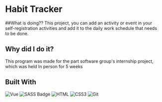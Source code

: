 # Habit Tracker

##What is doing??
This project, you can add an activity or event in your self-registration activities and add it to the daily work schedule that needs to be done.


## Why did I do it?
This program was made for the part software group's internship project, which was held In person for 5 weeks


## Built With

![Vue](https://img.shields.io/badge/Vue.js-35495E?style=for-the-badge&logo=vuedotjs&logoColor=4FC08D)
![SASS Badge](https://img.shields.io/badge/Sass-CC6699?style=for-the-badge&logo=sass&logoColor=white)
![HTML](https://img.shields.io/badge/HTML5-E34F26?style=for-the-badge&logo=html5&logoColor=white)
![CSS3](https://img.shields.io/badge/CSS3-1572B6?style=for-the-badge&logo=css3&logoColor=white)
![Git](https://img.shields.io/badge/Git-F05032?style=for-the-badge&logo=git&logoColor=white)


